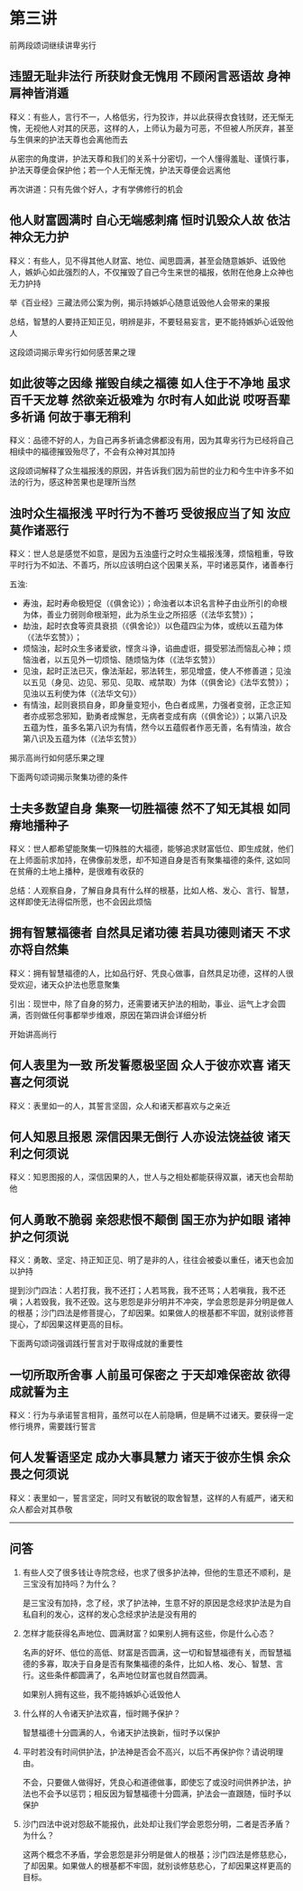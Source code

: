 # 第三讲

前两段颂词继续讲卑劣行

## 违盟无耻非法行 所获财食无愧用 不顾闲言恶语故 身神肩神皆消遁
释义：有些人，言行不一，人格低劣，行为狡诈，并以此获得衣食钱财，还无惭无愧，无视他人对其的厌恶，这样的人，上师认为最为可恶，不但被人所厌弃，甚至与生俱来的护法天尊也会离他而去

从密宗的角度讲，护法天尊和我们的关系十分密切，一个人懂得羞耻、谨慎行事，护法天尊便会保护他；若一个人无惭无愧，护法天尊便会远离他

再次讲道：只有先做个好人，才有学佛修行的机会

## 他人财富圆满时 自心无端感刺痛 恒时讥毁众人故 依沽神众无力护
释义：有些人，见不得其他人财富、地位、闻思圆满，甚至会随意嫉妒、诋毁他人，嫉妒心如此强烈的人，不仅摧毁了自己今生来世的福报，依附在他身上众神也无力护持

举《百业经》三藏法师公案为例，揭示持嫉妒心随意诋毁他人会带来的果报

总结，智慧的人要持正知正见，明辨是非，不要轻易妄言，更不能持嫉妒心诋毁他人

这段颂词揭示卑劣行如何感苦果之理
## 如此彼等之因缘 摧毁自续之福德 如人住于不净地 虽求百千天龙尊 然欲亲近极难为 尔时有人如此说 哎呀吾辈多祈诵 何故于事无稍利
释义：品德不好的人，为自己再多祈诵念佛都没有用，因为其卑劣行为已经将自己相续中的福德摧毁殆尽了，不会有众神对其加持

这段颂词解释了众生福报浅的原因，并告诉我们因为前世的业力和今生中许多不如法的行为，感这种苦果也是理所当然
## 浊时众生福报浅 平时行为不善巧 受彼报应当了知 汝应莫作诸恶行
释义：世人总是感觉不如意，是因为五浊盛行之时众生福报浅薄，烦恼粗重，导致平时行为不如法、不善巧，所以应该明白这个因果关系，平时诸恶莫作，诸善奉行

五浊: 
- 寿浊，起时寿命极短促（《俱舍论》）；命浊者以本识名言种子由业所引的命根为体，善业力弱则命根渐短，此为杀生业之所招感（《法华玄赞》）；
- 劫浊，起时衣食等资具衰损（《俱舍论》）以色蕴四尘为体，或统以五蕴为体（《法华玄赞》）；
- 烦恼浊，起时众生多诸爱欲，悭贪斗诤，谄曲虚诳，摄受邪法而恼乱心神；烦恼浊者，以五见外一切烦恼、随烦恼为体（《法华玄赞》）
- 见浊，起时正法已灭，像法渐起，邪法转生，邪见增盛，使人不修善道；见浊以五见（身见、边见、邪见、见取、戒禁取）为体（《俱舍论》《法华玄赞》）；见浊以五利使为体（《法华文句》）
- 有情浊，起则衰损自身，即身量变短小，色白者成黑，力强者变弱，正念正知者亦成邪念邪知，勤勇者成懈怠，无病者变成有病（《俱舍论》）；以第八识及五蕴为性，虽多名第八识为有情，然今以五蕴假者作恶无善，名有情浊，故合第八识及五蕴为体（《法华玄赞》）

揭示高尚行如何感乐果之理

下面两句颂词揭示聚集功德的条件
## 士夫多数望自身 集聚一切胜福德 然不了知无其根 如同瘠地播种子
释义：世人都希望能聚集一切殊胜的大福德，能够追求财富低位、即生成就，他们在上师面前求加持，在佛像前发愿，却不知道自身是否有聚集福德的条件, 这如同在贫瘠的土地上播种，是很难有收获的

总结：人观察自身，了解自身具有什么样的根基，比如人格、发心、言行、智慧，这样即使无法得偿所愿，也不会因此烦恼

## 拥有智慧福德者 自然具足诸功德 若具功德则诸天 不求亦将自然集
释义：拥有智慧福德的人，比如品行好、凭良心做事，自然具足功德，这样的人很受欢迎，诸天众护法也愿意聚集

引出：现世中，除了自身的努力，还需要诸天护法的相助，事业、运气上才会圆满，否则做任何事都举步维艰，原因在第四讲会详细分析

开始讲高尚行
## 何人表里为一致 所发誓愿极坚固 众人于彼亦欢喜 诸天喜之何须说
释义：表里如一的人，其誓言坚固，众人和诸天都喜欢与之亲近

## 何人知恩且报恩 深信因果无倒行 人亦设法饶益彼 诸天利之何须说
释义：知恩图报的人，深信因果的人，世人与之相处都能获得双赢，诸天也会帮助他

## 何人勇敢不脆弱 亲怨悲恨不颠倒 国王亦为护如眼 诸神护之何须说
释义：勇敢、坚定、持正知正见、明了是非的人，往往会被委以重任，诸天也会加以护持

提到沙门四法：人若打我，我不还打；人若骂我，我不还骂；人若嗔我，我不还嗔；人若毁我，我不还毁。这与恩怨是非分明并不冲突，学会恩怨是非分明是做人的根基；沙门四法是修菩提心，了却因果。如果做人的根基都不牢固，就别谈修菩提心，了却因果这样更高的目标。

下面两句颂词强调践行誓言对于取得成就的重要性
## 一切所取所舍事 人前虽可保密之 于天却难保密故 欲得成就誓为主
释义：行为与承诺誓言相背，虽然可以在人前隐瞒，但是瞒不过诸天。要获得一定修行境界，需要践行誓言

## 何人发誓语坚定 成办大事具慧力 诸天于彼亦生惧 余众畏之何须说
释义：表里如一，誓言坚定，同时又有敏锐的取舍智慧，这样的人有威严，诸天和众人都会对其恭敬

---------------------------------------------------------------

## 问答

1. 有些人交了很多钱让寺院念经，也求了很多护法神，但他的生意还不顺利，是三宝没有加持吗？为什么？
    
    是三宝没有加持，念了经，求了护法神，生意不好的原因是念经求护法是为自私自利的发心，这样的发心念经求护法是没有用的

2. 怎样才能获得名声地位、圆满财富？如果别人拥有这些，你是什么心态？

    名声的好坏、低位的高低、财富是否圆满，这一切和智慧福德有关，而智慧福德的多寡，取决于自身是否有聚集福德的条件，比如人格、发心、智慧、言行。这些条件都圆满了，名声地位财富也就自然圆满。
    
    如果别人拥有这些，我不能持嫉妒心诋毁他人
    
3. 什么样的人令诸天护法欢喜，恒时赐予保护？
    
    智慧福德十分圆满的人，令诸天护法换新，恒时予以保护
    
4. 平时若没有时间供护法，护法神是否会不高兴，以后不再保护你？请说明理由。

    不会，只要做人做得好，凭良心和道德做事，即使忘了或没时间供养护法，护法也不会予以惩罚；相反因为智慧福德十分圆满，护法会一直跟随，恒时予以保护
    
5. 沙门四法中说对怨敌不能报仇，此处却让我们学会恩怨分明，二者是否矛盾？为什么？

    这两个概念不矛盾，学会恩怨是非分明是做人的根基；沙门四法是修慈悲心，了却因果。如果做人的根基都不牢固，就别谈修慈悲心，了却因果这样更高的目标。
